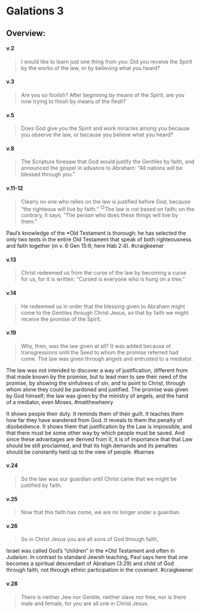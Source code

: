 # Galations 3

## Overview:


#### v.2
>I would like to learn just one thing from you: Did you receive the Spirit by the works of the law, or by believing what you heard?

#### v.3
>Are you so foolish? After beginning by means of the Spirit, are you now trying to finish by means of the flesh?

#### v.5
>Does God give you the Spirit and work miracles among you because you observe the law, or because you believe what you heard?

#### v.8
>The Scripture foresaw that God would justify the Gentiles by faith, and announced the gospel in advance to Abraham: "All nations will be blessed through you."

#### v.11-12
>Clearly no one who relies on the law is justified before God, because “the righteous will live by faith.” <sup>12</sup>The law is not based on faith; on the contrary, it says, “The person who does these things will live by them.”

Paul’s knowledge of the \*Old Testament is thorough: he has selected the only two texts in the entire Old Testament that speak of both righteousness and faith together (in v. 6 Gen 15:6; here Hab 2:4).
#craigkeener 

#### v.13
>Christ redeemed us from the curse of the law by becoming a curse for us, for it is written: “Cursed is everyone who is hung on a tree.”

#### v.14
>He redeemed us in order that the blessing given to Abraham might come to the Gentiles through Christ Jesus, so that by faith we might receive the promise of the Spirit.

#### v.19
>Why, then, was the law given at all? It was added because of transgressions until the Seed to whom the promise referred had come. The law was given through angels and entrusted to a mediator.

The law was not intended to discover a way of justification, different from that made known by the promise, but to lead men to see their need of the promise, by showing the sinfulness of sin, and to point to Christ, through whom alone they could be pardoned and justified. The promise was given by God himself; the law was given by the ministry of angels, and the hand of a mediator, even Moses.
#matthewhenry 

It shows people their duty. It reminds them of their guilt. It teaches them how far they have wandered from God. It reveals to them the penalty of disobedience. It shows them that justification by the Law is impossible, and that there must be some other way by which people must be saved. And since these advantages are derived from it, it is of importance that that Law should be still proclaimed, and that its high demands and its penalties should be constantly held up to the view of people.
#barnes 

#### v.24
>So the law was our guardian until Christ came that we might be justified by faith.

#### v.25
>Now that this faith has come, we are no longer under a guardian.

#### v.26
>So in Christ Jesus you are all sons of God through faith,

Israel was called God’s “children” in the \*Old Testament and often in Judaism. In contrast to standard Jewish teaching, Paul says here that one becomes a spiritual descendant of Abraham (3:29) and child of God through faith, not through ethnic participation in the covenant.
#craigkeener 

#### v.28
>There is neither Jew nor Gentile, neither slave nor free, nor is there male and female, for you are all one in Christ Jesus.


